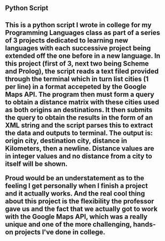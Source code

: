 <h2>Python Script<h2>

<p>This is a python script I wrote in college for my Programming Languages class as part of a series of 3 projects dedicated to learning new languages with each successive project being extended off the one before in a new language. In this project (first of 3, next two being Scheme and Prolog), the script reads a text filed provided through the terminal which in turn list cities (1 per line) in a format accepeted by the Google Maps API. The program then must form a query to obtain a distance matrix with these cities used as both origins an destinations. It then submits the query to obtain the results in the form of an XML string and the script parses this to extract the data and outputs to terminal. The output is: origin city, destination city, distance in Kilometers, then a newline. Distance values are in integer values and no distance from a city to itself will be shown.<p>

<p>Proud would be an understatement as to the feeling I get personally when I finish a project and it actually works. And the real cool thing about this project is the flexibility the professor gave us and the fact that we actually got to work with the Google Maps API, which was a really unique and one of the more challenging, hands-on projects I've done in college.<p>

